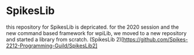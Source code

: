 # SpikesLib
this repository for SpikesLib is depricated.
for the 2020 session and the new command based framework for wpiLib, we moved to a new repository and started a library from scratch.
(SpikesLib 2)[https://github.com/Spikes-2212-Programming-Guild/SpikesLib2]

